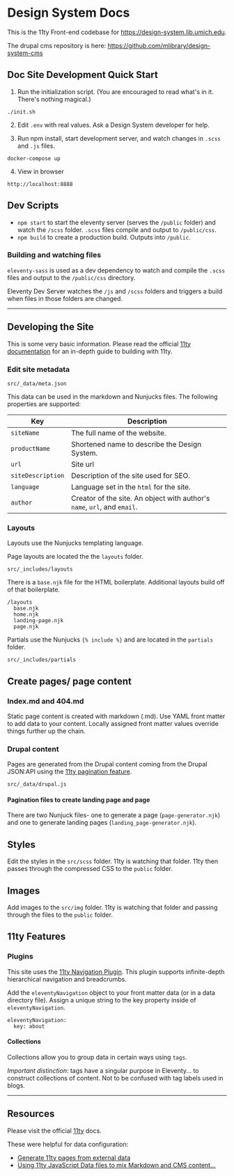 # Design System Docs

This is the 11ty Front-end codebase for https://design-system.lib.umich.edu.

The drupal cms repository is here:
https://github.com/mlibrary/design-system-cms

## Doc Site Development Quick Start

1. Run the initialization script. (You are encouraged to read what's in it.
   There's nothing magical.)

  ```
  ./init.sh
  ```

2. Edit `.env` with real values. Ask a Design System developer for help.

3. Run npm install, start development server, and watch changes in `.scss` and `.js` files.

```
docker-compose up
```

4. View in browser

```
http://localhost:8888
```

## Dev Scripts

- `npm start` to start the eleventy server (serves the `/public` folder) and watch the `/scss` folder. 
`.scss` files compile and output to `/public/css`.
- `npm build` to create a production build. Outputs into `/public`.

### Building and watching files

`eleventy-sass` is used as a dev dependency to watch and compile the `.scss` files and output to the `/public/css` directory.

Eleventy Dev Server watches the `/js` and `/scss` folders and triggers a build when files in those folders are changed.

---

## Developing the Site

This is some very basic information. Please read the official [11ty
documentation](https://www.11ty.dev/docs/) for an in-depth guide to building
with 11ty.

### Edit site metadata

```
src/_data/meta.json
```

This data can be used in the markdown and Nunjucks files. The following
properties are supported:

<table>
    <thead>
        <tr>
            <th>Key</th>
            <th>Description</th>
        </tr>
    </thead>
    <tbody>
        <tr>
            <td><code>siteName</code></td>
            <td>The full name of the website.</td>
        </tr>
        <tr>
            <td><code>productName</code></td>
            <td>Shortened name to describe the Design System.</td>
        </tr>
        <tr>
            <td><code>url</code></td>
            <td>Site url</td>
        </tr>
        <tr>
            <td><code>siteDescription</code></td>
            <td>Description of the site used for SEO.</td>
        </tr>
         <tr>
            <td><code>language</code></td>
            <td>Language set in the <code>html</code> for the site.</td>
        </tr>
         <tr>
            <td><code>author</code></td>
            <td>Creator of the site. An object with author's <code>name</code>, <code>url</code>, and <code>email</code>.</td>
        </tr>
    </tbody>
</table>

### Layouts

Layouts use the Nunjucks templating language.

Page layouts are located the the `layouts` folder.

```
src/_includes/layouts
```

There is a `base.njk` file for the HTML boilerplate.
Additional layouts build off of that boilerplate.

```
/layouts
  base.njk
  home.njk
  landing-page.njk
  page.njk
```

Partials use the Nunjucks `{% include %}` and are located in the `partials` folder.

```
src/_includes/partials
```

## Create pages/ page content

### Index.md and 404.md

Static page content is created with markdown (.md).
Use YAML front matter to add data to your content. Locally assigned front matter
values override things further up the chain.

### Drupal content

Pages are generated from the Drupal content coming from the Drupal JSON:API
using the [11ty pagination feature](https://www.11ty.dev/docs/pagination/).

```
src/_data/drupal.js
```

#### Pagination files to create landing page and page

There are two Nunjuck files- one to generate a page (`page-generator.njk`) and
one to generate landing pages (`landing_page-generator.njk`).

## Styles

Edit the styles in the `src/scss` folder. 11ty is watching that folder. 11ty then passes through the compressed CSS to the
`public` folder.

## Images

Add images to the `src/img` folder. 11ty is watching that folder and passing
through the files to the `public` folder.

## 11ty Features

### **Plugins**

This site uses the [11ty Navigation Plugin](https://www.11ty.dev/docs/plugins/navigation/).
This plugin supports infinite-depth hierarchical navigation and breadcrumbs.

Add the `eleventyNavigation` object to your front matter data (or in a data
directory file). Assign a unique string to the key property inside of
`eleventyNavigation`.

```
eleventyNavigation:
  key: about
```

#### **Collections**

Collections allow you to group data in certain ways using `tags`.

_Important distinction_: tags have a singular purpose in Eleventy... to
construct collections of content. Not to be confused with tag labels used in
blogs.

---

## Resources

Please visit the official [11ty](https://www.11ty.dev/docs/) docs.

These were helpful for data configuration:

- [Generate 11ty pages from external data](https://egghead.io/lessons/11ty-generate-eleventy-11ty-pages-from-external-data)
- [Using 11ty JavaScript Data files to mix Markdown and CMS content...](https://bryanlrobinson.com/blog/using-11ty-javascript-data-files-to-mix-markdown-and-cms-content-into-one-collection/)
